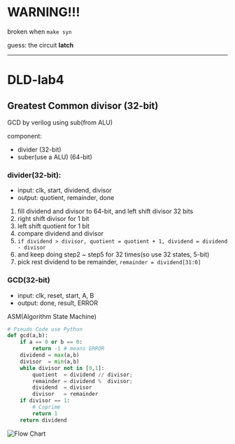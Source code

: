 # WARNING!!!
broken when `make syn` 

guess: the circuit **latch**

---
# DLD-lab4 
## Greatest Common divisor (32-bit)

GCD by verilog using sub(from ALU)

component:
* divider (32-bit)
* suber(use a ALU) (64-bit)

### divider(32-bit):
* input: clk, start, dividend, divisor
* output: quotient, remainder, done

1. fill dividend and divisor to 64-bit, and left shift divisor 32 bits
2. right shift divisor for 1 bit
3. left shift quotient for 1 bit
4. compare dividend and divisor
5. `if dividend > divisor, quotient = quotient + 1, dividend = dividend - divisor`
6. and keep doing step2 ~ step5 for 32 times(so use 32 states, 5-bit)
7. pick rest dividend to be remainder, `remainder = dividend[31:0]`

### GCD(32-bit)
* input: clk, reset, start, A, B
* output: done, result, ERROR

ASM(Algorithm State Machine)
```python
# Pseudo Code use Python
def gcd(a,b):
    if a == 0 or b == 0:
        return -1 # means ERROR
    dividend = max(a,b)
    divisor  = min(a,b)
    while divisor not in [0,1]:
        quotient  = dividend // divisor;
        remainder = dividend %  divisor;
        dividend  = divisor
        divisor   = remainder
    if divisor == 1:
        # Coprime
        return 1
    return dividend
```

![Flow Chart](https://github.com/yun-cloud/DLD-lab4/blob/master/GCD_FlowChart.png)

